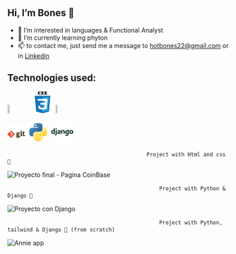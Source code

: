 
## Hi, I’m Bones 👋

- 👀 I’m interested in languages & Functional Analyst
- 🌱 I’m currently learning phyton
- 📫 to contact me, just send me a message to hotbones22@gmail.com or in [Linkedin](https://www.linkedin.com/in/matiascanadas/)


## Technologies used:
  <p align="left">
<img src="https://upload.wikimedia.org/wikipedia/commons/thumb/6/61/HTML5_logo_and_wordmark.svg/800px-HTML5_logo_and_wordmark.svg.png"  width=10% height=10%>
<img src="https://raw.githubusercontent.com/devicons/devicon/master/icons/css3/css3-original-wordmark.svg"  width=10% height=10%>
<img src="https://www.vectorlogo.zone/logos/sqlite/sqlite-icon.svg" width=8% height=8%>
</p> 
<p align="left">
<img src="https://raw.githubusercontent.com/github/explore/80688e429a7d4ef2fca1e82350fe8e3517d3494d/topics/git/git.png"  width=8% height=8%>
<img src="https://raw.githubusercontent.com/devicons/devicon/master/icons/python/python-original.svg" width=10% height=10%> 
<img src="https://raw.githubusercontent.com/github/explore/7456fdff59816d37ef383a6c8f32a26ff7332db2/topics/django/django.png"  width=10% height=10%>
</p>

                                                Project with Html and css 👀
![Proyecto final - Pagina CoinBase](https://user-images.githubusercontent.com/105388226/182053320-70bd0b6b-f4cd-4b34-8821-9f1dd02f2c9a.jpg)

                                                    Project with Python & Django 👀
![Proyecto con Django](https://user-images.githubusercontent.com/105388226/184532713-fc75a9b9-f62d-490a-8bf9-2181758042df.jpg)

                                                    Project with Python, tailwind & Django 👀 (from scratch)
![Annie app](https://user-images.githubusercontent.com/105388226/197311028-d319f07d-17d6-4a72-85d7-394cf09b0051.png)

